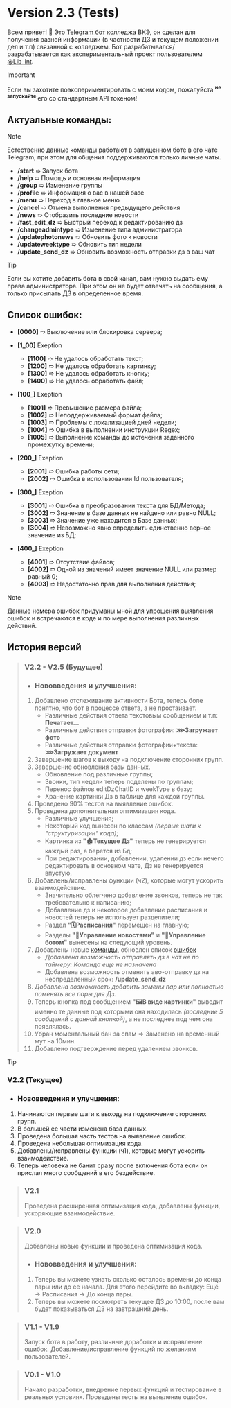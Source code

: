 # Version 2.3 (Tests)
Всем привет! 👋 Это [Telegram бот](https://t.me/LibDz_infoBot) колледжа ВКЭ, он сделан для получения разной информации (в частности ДЗ и текущем положении дел и т.п) связанной с колледжем.
Бот разрабатывался/разрабатывается как экспериментальный проект пользователем [@Lib_int](https://t.me/Lib_int).
> [!IMPORTANT]
> Если вы захотите поэкспериментировать с моим кодом, пожалуйста <sup> **не запускайте** </sup> его со стандартным API токеном!
## Актуальные команды:
> [!NOTE]
> Естественно данные команды работают в запущенном боте в его чате Telegram, при этом для общения поддерживаются только личные чаты.
- **/start** ➯ Запуск бота
- **/help** ➯ Помощь и основная информация
- **/group** ➯ Изменение группы
- **/profil**e ➯ Информация о вас в нашей базе
- **/menu** ➯ Переход в главное меню
- **/cancel** ➯ Отмена выполнения предыдущего действия
- **/news** ➯ Отобразить последние новости
- **/fast_edit_dz** ➯ Быстрый переход к редактированию дз
- **/changeadmintype** ➯ Изменение типа администратора
- **/updatephotonews** ➯ Обновить фото к новости
- **/updateweektype** ➯ Обновить тип недели
- **/update_send_dz** ➯ Обновить возможность отправки дз в ваш чат
> [!TIP]
> Если вы хотите добавить бота в свой канал, вам нужно выдать ему права администратора. При этом он не будет отвечать на сообщения, а только присылать ДЗ в определенное время.
## Список ошибок:
- **[0000]** ➱ Выключение или блокировка сервера;

- **[1_00]** Exeption
  - **[1100]** ➱ Не удалось обработать текст;
  - **[1200]** ➱ Не удалось обработать картинку;
  - **[1300]** ➱ Не удалось обработать кнопку;
  - **[1400]** ➯ Не удалось обработать файл;

- **[100_]** Exeption
  - **[1001]** ➱ Превышение размера файла;
  - **[1002]** ➱ Неподдерживаемый формат файла;
  - **[1003]** ➱ Проблемы с локализацией дней недели;
  - **[1004]** ➱ Ошибка в выполнении инструкции Regex;
  - **[1005]** ➱ Выполнение команды до истечения заданного промежутку времени;

- **[200_]** Exeption
  - **[2001]** ➱ Ошибка работы сети;
  - **[2002]** ➱ Ошибка в использовании Id пользователя;

- **[300_]** Exeption
  - **[3001]** ➱ Ошибка в преобразовании текста для БД/Метода;
  - **[3002]** ➱ Значение в базе данных не найдено или равно NULL;
  - **[3003]** ➱ Значение уже находится в Базе данных;
  - **[3004]** ➱ Невозможно явно определить единственно верное значение из БД;

- **[400_]** Exeption
  - **[4001]** ➱ Отсутствие файлов;
  - **[4002]** ➱ Одной из значений имеет значение NULL или размер равный 0;
  - **[4003]** ➱ Недостаточно прав для выполнения действия;
> [!NOTE]
> Данные номера ошибок придуманы мной для упрощения выявления ошибок и встречаются в коде и по мере выполнения различных действий.
## История версий
> ### V2.2 - V2.5 (Будущее)
> * ### Нововведения и улучшения:
  > 1) Добавлено отслеживание активности Бота, теперь боле понятно, что бот в процессе ответа, а не простаивает.
  >      - Различные действия ответа текстовым сообщением и т.п: **Печатает…**
  >      - Различные действия отправки фотографии: **⋙Загружает фото**
  >      - Различные действия отправки фотографии+текста: **⋙Загружает документ**
  > 2) Завершение шагов к выходу на подключение сторонних групп.
  > 3) Завершение обновления базы данных.
  >      - Обновление под различные группы;
  >      - Звонки, тип недели теперь поделены по группам;
  >      - Перенос файлов editDzChatID и weekType в базу;
  >      - Хранение картинки Дз в таблице для каждой группы.
  > 4) Проведено 90% тестов на выявление ошибок. 
  > 5) Проведена дополнительная оптимизация кода.
  >      - Различные улучшения;
  >      - Некоторый код вынесен по классам _(первые шаги к "структуризации" кода)_;
  >      - Картинка из **"🏠Текущее Дз"** теперь не генерируется каждый раз, а берется из Бд;
  >      - При редактировании, добавлении, удалении дз если нечего редактировать в основном чате, Дз не генерируется впустую.  
  > 6) Добавлены/исправлены функции (ч2), которые могут ускорить взаимодействие.  
  >      - Значительно облегчено добавление звонков, теперь не так требовательно к написанию;
  >      - Добавление дз и некоторое добавление расписания и новостей теперь не использует разделители;
  >      - Раздел **"🗓Расписания"** перемещен на главную;
  >      - Разделы **"📰Управление новостями"** и **"🤖Управление ботом"** вынесены на следующий уровень.
  > 7) Добавлены новые [команды](актуальные-команды), обновлен список [ошибок](список-ошибок)
  >      - _Добавлена возможность отправлять дз в чат не по таймеру: Команда еще не назначена_
  >      - Добавлена возможность отменить аво-отправку дз на неопределенный срок: **/update_send_dz**
  > 8) _Добавлена возможность добавить замены пар или полностью поменять все пары для Дз._
  > 9) Теперь кнопка под сообщением **"🖼В виде картинки"** выводит именно те данные под которыми она находилась _(последние 5 сообщений с данной кнопкой)_, а не последнее под чем она появлялась.
  > 10) Убран моментальный бан за спам => Заменено на временный мут на 10мин.
  > 11) Добавлено подтверждение перед удалением звонков.

> [!TIP]
> ### V2.2 (Текущее)
> * ### Нововведения и улучшения:
  > 1) Начинаются первые шаги к выходу на подключение сторонних групп.
  > 2) В большей ее части изменена база данных.
  > 3) Проведена большая часть тестов на выявление ошибок. 
  > 4) Проведена небольшая оптимизация кода.
  > 5) Добавлены/исправлены функции (ч1), которые могут ускорить взаимодействие.
  > 6) Теперь человека не банит сразу после включения бота если он прислал много сообщений в его бездействие.

> ### V2.1
> Проведена расширенная оптимизация кода, добавлены функции, ускоряющие взаимодействие. 

> ### V2.0
> Добавлены новые функции и проведена оптимизация кода.
> * ### Нововведения и улучшения:
  > 1) Теперь вы можете узнать сколько осталось времени до конца пары или до ее начала. Для этого перейдите во вкладку: Ещё → Расписания → До конца пары.
  > 2) Теперь вы можете посмотреть текущее ДЗ до 10:00, после вам будет показываться ДЗ на завтрашний день.

> ### V1.1 - V1.9
> Запуск бота в работу, различные доработки и исправление ошибок. Добавление/исправление функций по желаниям пользователей.

> ### V0.1 - V1.0
> Начало разработки, внедрение первых функций и тестирование в реальных условиях. Проведены тесты на выявление ошибок.
